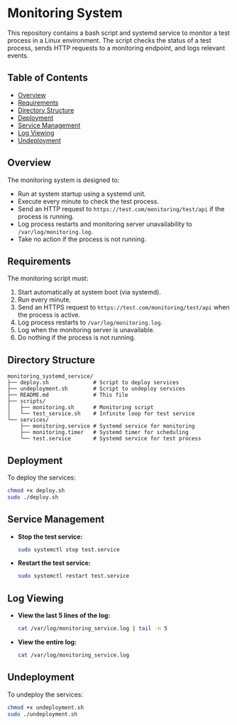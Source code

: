 # Monitoring System

This repository contains a bash script and systemd service to monitor a test process in a Linux environment. The script checks the status of a test process, sends HTTP requests to a monitoring endpoint, and logs relevant events.

## Table of Contents
- [Overview](#overview)
- [Requirements](#requirements)
- [Directory Structure](#directory-structure)
- [Deployment](#deployment)
- [Service Management](#service-management)
- [Log Viewing](#log-viewing)
- [Undeployment](#undeployment)

## Overview
The monitoring system is designed to:
- Run at system startup using a systemd unit.
- Execute every minute to check the test process.
- Send an HTTP request to `https://test.com/monitoring/test/api` if the process is running.
- Log process restarts and monitoring server unavailability to `/var/log/monitoring.log`.
- Take no action if the process is not running.

## Requirements
The monitoring script must:
1. Start automatically at system boot (via systemd).
2. Run every minute.
3. Send an HTTPS request to `https://test.com/monitoring/test/api` when the process is active.
4. Log process restarts to `/var/log/monitoring.log`.
5. Log when the monitoring server is unavailable.
6. Do nothing if the process is not running.

## Directory Structure
```
monitoring_systemd_service/
├── deploy.sh              # Script to deploy services
├── undeployment.sh        # Script to undeploy services
├── README.md              # This file
├── scripts/
│   ├── monitoring.sh      # Monitoring script
│   └── test_service.sh    # Infinite loop for test service
└── services/
    ├── monitoring.service # Systemd service for monitoring
    ├── monitoring.timer   # Systemd timer for scheduling
    └── test.service       # Systemd service for test process
```

## Deployment
To deploy the services:
```bash
chmod +x deploy.sh
sudo ./deploy.sh
```

## Service Management
- **Stop the test service:**
  ```bash
  sudo systemctl stop test.service
  ```

- **Restart the test service:**
  ```bash
  sudo systemctl restart test.service
  ```

## Log Viewing
- **View the last 5 lines of the log:**
  ```bash
  cat /var/log/monitoring_service.log | tail -n 5
  ```

- **View the entire log:**
  ```bash
  cat /var/log/monitoring_service.log
  ```

## Undeployment
To undeploy the services:
```bash
chmod +x undeployment.sh
sudo ./undeployment.sh
```